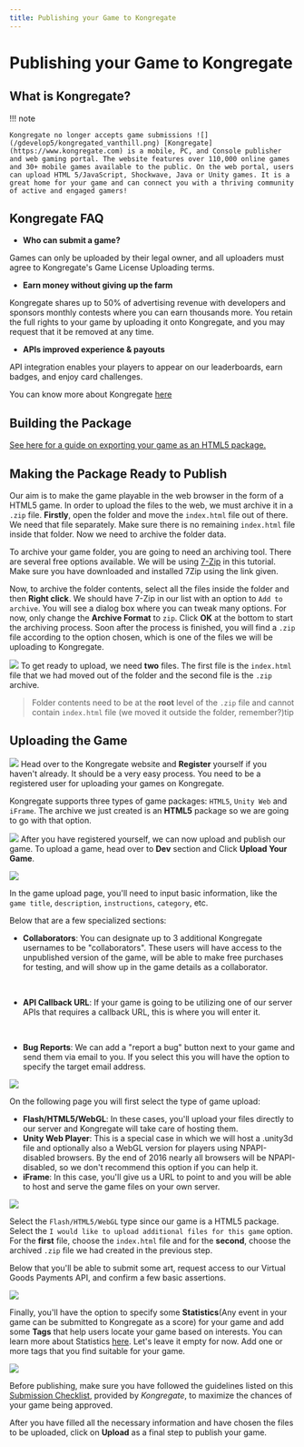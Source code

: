 ```yaml
---
title: Publishing your Game to Kongregate
---
```

# Publishing your Game to Kongregate

## What is Kongregate?

!!! note

    Kongregate no longer accepts game submissions ![](/gdevelop5/kongregated_vanthill.png) [Kongregate](https://www.kongregate.com) is a mobile, PC, and Console publisher and web gaming portal. The website features over 110,000 online games and 30+ mobile games available to the public. On the web portal, users can upload HTML 5/JavaScript, Shockwave, Java or Unity games. It is a great home for your game and can connect you with a thriving community of active and engaged gamers!

## Kongregate FAQ

  - **Who can submit a game?**

Games can only be uploaded by their legal owner, and all uploaders must agree to Kongregate's Game License Uploading terms.

  - **Earn money without giving up the farm**

Kongregate shares up to 50% of advertising revenue with developers and sponsors monthly contests where you can earn thousands more. You retain the full rights to your game by uploading it onto Kongregate, and you may request that it be removed at any time.

  - **APIs improved experience & payouts**

API integration enables your players to appear on our leaderboards, earn badges, and enjoy card challenges.

You can know more about Kongregate [here](https://kong.zendesk.com/hc/en-us/categories/200356879-I-m-a-Developer)

## Building the Package

[See here for a guide on exporting your game as an HTML5 package.](/gdevelop5/publishing/html5_game_in_a_local_folder)

## Making the Package Ready to Publish

Our aim is to make the game playable in the web browser in the form of a HTML5 game. In order to upload the files to the web, we must archive it in a `.zip` file. **Firstly**, open the folder and move the `index.html` file out of there. We need that file separately. Make sure there is no remaining `index.html` file inside that folder. Now we need to archive the folder data.

To archive your game folder, you are going to need an archiving tool. There are several free options available. We will be using [7-Zip](http://www.7-zip.org) in this tutorial. Make sure you have downloaded and installed 7Zip using the link given.

Now, to archive the folder contents, select all the files inside the folder and then **Right click**. We should have 7-Zip in our list with an option to `Add to archive`. You will see a dialog box where you can tweak many options. For now, only change the **Archive Format** to `zip`. Click **OK** at the bottom to start the archiving process. Soon after the process is finished, you will find a `.zip` file according to the option chosen, which is one of the files we will be uploading to Kongregate.

![](/gdevelop5/screenshot_20190606155708.png) To get ready to upload, we need **two** files. The first file is the `index.html` file that we had moved out of the folder and the second file is the `.zip` archive.

> Folder contents need to be at the **root** level of the `.zip` file and cannot contain `index.html` file (we moved it outside the folder, remember?)tip

## Uploading the Game

[![](/gdevelop5/kongregate-reg-btn-vertical.png)](https://www.kongregate.com/session/new) Head over to the Kongregate website and **Register** yourself if you haven't already. It should be a very easy process. You need to be a registered user for uploading your games on Kongregate.

Kongregate supports three types of game packages: `HTML5`, `Unity Web` and `iFrame`. The archive we just created is an **HTML5** package so we are going to go with that option.

![](/gdevelop5/screenshot_20190606125936_copy.png) After you have registered yourself, we can now upload and publish our game. To upload a game, head over to **Dev** section and Click **Upload Your Game**.

![](/gdevelop5/4c375dd-2016-07-21_16-23-18.png)

In the game upload page, you'll need to input basic information, like the `game title`, `description`, `instructions`, `category`, etc.

Below that are a few specialized sections:

  - **Collaborators**: You can designate up to 3 additional Kongregate usernames to be "collaborators". These users will have access to the unpublished version of the game, will be able to make free purchases for testing, and will show up in the game details as a collaborator.

&nbsp;

  - **API Callback URL**: If your game is going to be utilizing one of our server APIs that requires a callback URL, this is where you will enter it.

&nbsp;

  - **Bug Reports**: We can add a "report a bug" button next to your game and send them via email to you. If you select this you will have the option to specify the target email address.

![](/gdevelop5/7d244ad-2016-07-21_16-12-58.png)

On the following page you will first select the type of game upload:

  - **Flash/HTML5/WebGL**: In these cases, you'll upload your files directly to our server and Kongregate will take care of hosting them.
  - **Unity Web Player**: This is a special case in which we will host a .unity3d file and optionally also a WebGL version for players using NPAPI-disabled browsers. By the end of 2016 nearly all browsers will be NPAPI-disabled, so we don't recommend this option if you can help it.
  - **iFrame**: In this case, you'll give us a URL to point to and you will be able to host and serve the game files on your own server.

![](/gdevelop5/e268f86-2016-07-21_16-27-31.png)

Select the `Flash/HTML5/WebGL` type since our game is a HTML5 package. Select the `I would like to upload additional files for this game` option. For the **first** file, choose the `index.html` file and for the **second**, choose the archived `.zip` file we had created in the previous step.

Below that you'll be able to submit some art, request access to our Virtual Goods Payments API, and confirm a few basic assertions.

![](/gdevelop5/efe5dce-2016-07-21_16-42-01.png)

Finally, you'll have the option to specify some **Statistics**(Any event in your game can be submitted to Kongregate as a score) for your game and add some **Tags** that help users locate your game based on interests. You can learn more about Statistics [here](https://docs.kongregate.com/docs/concepts-statistics). Let's leave it empty for now. Add one or more tags that you find suitable for your game.

![](/gdevelop5/faec1be-2016-07-21_16-46-34.png)

Before publishing, make sure you have followed the guidelines listed on this [Submission Checklist](https://docs.kongregate.com/docs/submission-checklist-1), provided by *Kongregate*, to maximize the chances of your game being approved.

After you have filled all the necessary information and have chosen the files to be uploaded, click on **Upload** as a final step to publish your game.
